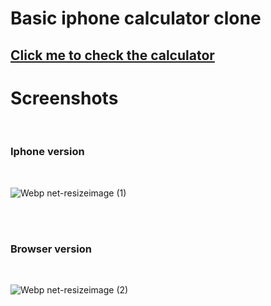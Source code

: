 # Basic iphone calculator clone

## [Click me to check the calculator](https://hamadalhashimi.github.io/Iphone-calculator-clone/)

# Screenshots

</br>

### **Iphone version**

</br>

![Webp net-resizeimage (1)](https://user-images.githubusercontent.com/86148846/122662526-4ce34c00-d19c-11eb-87c4-74881e34cb55.png)

</br>
</br>

### **Browser version**

</br>

![Webp net-resizeimage (2)](https://user-images.githubusercontent.com/86148846/122662559-9338ab00-d19c-11eb-9ef2-53a5d4887e7e.png)
